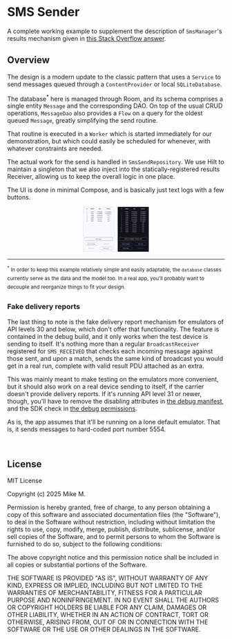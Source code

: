 # SMS Sender

A complete working example to supplement the description of `SmsManager`'s
results mechanism given in
[this Stack Overflow answer](https://stackoverflow.com/a/24845193).

## Overview

The design is a modern update to the classic pattern that uses a `Service` to
send messages queued through a `ContentProvider` or local `SQLiteDatabase`.

The database<sup>\*</sup> here is managed through Room, and its schema comprises
a single entity `Message` and the corresponding DAO. On top of the usual CRUD
operations, `MessageDao` also provides a `Flow` on a query for the oldest queued
`Message`, greatly simplifying the send routine.

That routine is executed in a `Worker` which is started immediately for our
demonstration, but which could easily be scheduled for whenever, with whatever
constraints are needed.

The actual work for the send is handled in `SmsSendRepository`. We use Hilt to
maintain a singleton that we also inject into the statically-registered results
Receiver, allowing us to keep the overall logic in one place.

The UI is done in minimal Compose, and is basically just text logs with a few
buttons.

<p align="center">
<img src="images/screenshots.png" 
alt="Screenshots of a running send, and a subsequent failed send." 
width="30%" />
</p>

---

<sup><sup>\*</sup> In order to keep this example relatively simple and easily
adaptable, the `database` classes currently serve as the data and the model too.
In a real app, you'll probably want to decouple and reorganize things to fit
your design.</sup>

### Fake delivery reports

The last thing to note is the fake delivery report mechanism for emulators of
API levels 30 and below, which don't offer that functionality. The feature is
contained in the debug build, and it only works when the test device is sending
to itself. It's nothing more than a regular `BroadcastReceiver` registered for
`SMS_RECEIVED` that checks each incoming message against those sent, and upon a
match, sends the same kind of broadcast you would get in a real run, complete
with valid result PDU attached as an extra.

This was mainly meant to make testing on the emulators more convenient, but
it should also work on a real device sending to itself, if the carrier doesn't
provide delivery reports. If it's running API level 31 or newer, though, you'll
have to remove the disabling attributes in [the debug manifest][debug-manifest],
and the SDK check in [the debug permissions][debug-permissions].

As is, the app assumes that it'll be running on a lone default emulator. That
is, it sends messages to hard-coded port number 5554.

<br />

## License

MIT License

Copyright (c) 2025 Mike M.

Permission is hereby granted, free of charge, to any person obtaining a copy of
this software and associated documentation files (the "Software"), to deal in
the Software without restriction, including without limitation the rights to
use, copy, modify, merge, publish, distribute, sublicense, and/or sell copies of
the Software, and to permit persons to whom the Software is furnished to do so,
subject to the following conditions:

The above copyright notice and this permission notice shall be included in all
copies or substantial portions of the Software.

THE SOFTWARE IS PROVIDED "AS IS", WITHOUT WARRANTY OF ANY KIND, EXPRESS OR
IMPLIED, INCLUDING BUT NOT LIMITED TO THE WARRANTIES OF MERCHANTABILITY, FITNESS
FOR A PARTICULAR PURPOSE AND NONINFRINGEMENT. IN NO EVENT SHALL THE AUTHORS OR
COPYRIGHT HOLDERS BE LIABLE FOR ANY CLAIM, DAMAGES OR OTHER LIABILITY, WHETHER
IN AN ACTION OF CONTRACT, TORT OR OTHERWISE, ARISING FROM, OUT OF OR IN
CONNECTION WITH THE SOFTWARE OR THE USE OR OTHER DEALINGS IN THE SOFTWARE.


  [debug-manifest]: app/src/debug/AndroidManifest.xml

  [debug-permissions]: app/src/debug/kotlin/com/gonodono/smssender/sms/SmsPermissions.kt